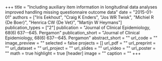 +++
title = "Including auxiliary item information in longitudinal data analyses improved handling missing questionnaire outcome data"
date = "2015-01-01"
authors = ["Iris Eekhout", "Craig K Enders", "Jos WR Twisk", "Michiel R {De Boer}", "Henrica CW {De Vet}", "Martijn W Heymans"]
publication_types = ["2"]
publication = "Journal of Clinical Epidemiology, 68(6) 637--645. Pergamon"
publication_short = "Journal of Clinical Epidemiology, 68(6) 637--645. Pergamon"
abstract_short = ""
url_code = ""
image_preview = ""
selected = false
projects = []
url_pdf = ""
url_preprint = ""
url_dataset = ""
url_project = ""
url_slides = ""
url_video = ""
url_poster = ""
math = true
highlight = true
[header]
image = ""
caption = ""
+++
